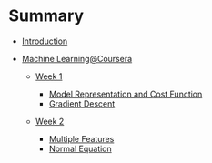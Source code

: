 # Summary

* [Introduction](README.md)

* [Machine Learning@Coursera]()
    * [Week 1](/ML_Coursera_Andrew/Week1/week1.md)
        * [Model Representation and Cost Function](/ML_Coursera_Andrew/Week1/model_cost.md)
        * [Gradient Descent](/ML_Coursera_Andrew/Week1/gradient_descent.md)

    * [Week 2]()
        * [Multiple Features](/ML_Coursera_Andrew/Week2/mult_features.md)
        * [Normal Equation](/ML_Coursera_Andrew/Week2/normal_equation.md)